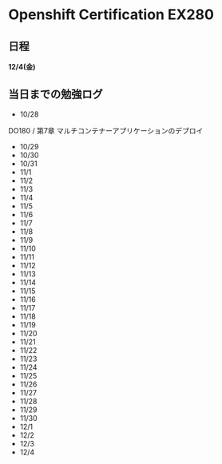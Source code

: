 # Openshift Certification EX280

## 日程

**12/4(金)**

## 当日までの勉強ログ

- 10/28

DO180 / 第7章 マルチコンテナーアプリケーションのデプロイ


- 10/29
- 10/30
- 10/31
- 11/1
- 11/2 
- 11/3
- 11/4
- 11/5
- 11/6
- 11/7
- 11/8
- 11/9
- 11/10
- 11/11
- 11/12
- 11/13
- 11/14
- 11/15
- 11/16
- 11/17
- 11/18
- 11/19
- 11/20
- 11/21
- 11/22
- 11/23
- 11/24
- 11/25
- 11/26
- 11/27
- 11/28
- 11/29
- 11/30
- 12/1
- 12/2
- 12/3
- 12/4